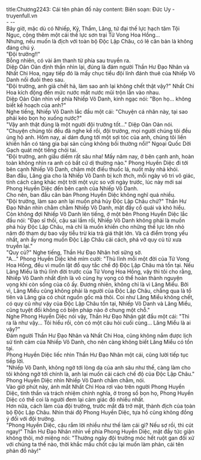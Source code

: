 title:Chương2243: Cái tên phản đồ này
content:
Biên soạn: Đức Uy - truyenfull.vn<br>- --<br>Bây giờ, mặc dù có Nhiếp, Kỷ, Thẩm, Lăng, tứ đại thế lực hạch tâm Tội Ngục, cộng thêm một cái thế lực sơn trại Tử Vong Hoa Hồng...<br>Nhưng, nếu muốn là địch với toàn bộ Độc Lập Châu, có lẽ căn bản là không đáng chú ý.<br>"Đội trưởng!!"<br>Bỗng nhiên, có vài âm thanh từ phía sau truyền ra.<br>Diệp Oản Oản định thần nhìn lại, đúng là đám người Thần Hư Đạo Nhân và Nhất Chi Hoa, ngay tiếp đó là mấy chục tiểu đội lính đánh thuê của Nhiếp Vô Danh nối đuôi theo sau.<br>"Đội trưởng, anh giả chết hả, làm sao anh lại không chết thật vậy?" Nhất Chi Hoa kích động đến mức nước mắt nước mũi trộn lẫn vào nhau.<br>Diệp Oản Oản nhìn về phía Nhiếp Vô Danh, kinh ngạc nói: "Bọn họ... không biết kế hoạch của anh?"<br>Nghe tiếng, Nhiếp Vô Danh lắc đầu một cái: "Chuyện cá nhân này, tại sao phải kéo bọn họ xuống nước?"<br>"Vậy anh thật đúng là một người đội trưởng tốt..." Diệp Oản Oản nói.<br>"Chuyện chúng tôi đều đã nghe kể rồi, đội trưởng, mọi người chúng tôi đều ủng hộ anh. Hôm nay, ai dám đụng tới một sợi tóc của anh, chúng tôi liền khiến hắn có táng gia bại sản cũng không bồi thường nổi!" Ngoại Quốc Dời Gạch quát một tiếng chói tai.<br>"Đội trưởng, anh giấu diếm rất sâu nha! Mấy năm nay, ở bên cạnh anh, hoàn toàn không nhìn ra anh có bất cứ dị thường nào." Phong Huyền Diệc đi tới bên cạnh Nhiếp Vô Danh, châm một điếu thuốc lá, nuốt mây nhả khói.<br>Ban đầu, Lăng gia cho là Nhiếp Vô Danh bị k*ch th*ch, mỗi ngày vô tri vô giác, tính cách càng khác một trời một vực so với ngày trước, lúc này mới sai Phong Huyền Diệc đến bên cạnh của Nhiếp Vô Danh.<br>Cho nên, ban đầu căn bản Phong Huyền Diệc không nghĩ quá nhiều.<br>"Đội trưởng, làm sao anh lại muốn phá hủy Độc Lập Châu chứ?" Thần Hư Đạo Nhân nhìn chằm chằm Nhiếp Vô Danh, mặt đầy cổ quái và khó hiểu.<br>Còn không đợi Nhiếp Vô Danh lên tiếng, ở một bên Phong Huyền Diệc lắc đầu nói: "Đạo sĩ thối, cậu sai lầm rồi, Nhiếp Vô Danh không phải là muốn phá hủy Độc Lập Châu, mà chỉ là muốn khiến cho những thế lực lớn nhỏ năm đó tham dự bao vây tiễu trừ kia trả giá thật lớn. Và cả điểm trọng yếu nhất, anh ấy mong muốn Độc Lập Châu cải cách, phá vỡ quy củ từ xưa truyền lại."<br>"Quy củ?" Nghe tiếng, Thần Hư Đạo Nhân hơi sững sờ.<br>"A..." Phong Huyền Diệc khẽ mỉm cười: "Thủ lĩnh mỗi một đời của Tử Vong Hoa Hồng, đều vì muốn lật đổ quy tắc chế độ Độc Lập Châu mà tồn tại. Nếu Lăng Miểu là thủ lĩnh đời trước của Tử Vong Hoa Hồng, vậy thì tôi cho rằng, Nhiếp Vô Danh nhất định là vô cùng hy vọng có thể hoàn thành nguyện vọng khi còn sống của cô ấy. Đương nhiên, không chỉ là vì Lăng Miểu. Bởi vì, Lăng Miểu cũng không phải là người của Độc Lập Châu, chẳng qua là tổ tiên và Lăng gia có chút nguồn gốc mà thôi. Coi như Lăng Miểu không chết, có quy củ như vậy của Độc Lập Châu tồn tại, Nhiếp Vô Danh và Lăng Miểu, cũng tuyệt đối không có biện pháp nào ở chung một chỗ."<br>Nghe Phong Huyền Diệc nói vậy, Thần Hư Đạo Nhân gật đầu một cái: "Thì ra là như vậy... Tôi hiểu rồi, còn có một câu hỏi cuối cùng... Lăng Miểu là ai vậy?"<br>Đám người Thần Hư Đạo Nhân và Nhất Chi Hoa, cũng không nắm được lịch sử tình cảm của Nhiếp Vô Danh, cho nên càng không biết Lăng Miểu có tồn tại.<br>Phong Huyền Diệc liếc nhìn Thần Hư Đạo Nhân một cái, cũng lười tiếp tục tiếp lời.<br>"Nhiếp Vô Danh, không ngờ tới lòng dạ của anh sâu như thế, càng làm cho tôi không ngờ tới chính là, anh lại muốn cải cách chế độ của Độc Lập Châu." Phong Huyền Diệc nhìn Nhiếp Vô Danh chằm chằm, nói.<br>Vào giờ phút này, ánh mắt Nhất Chi Hoa rơi vào trên người Phong Huyền Diệc, tinh thần và trách nhiệm chính nghĩa, ở trong số bọn họ, Phong Huyền Diệc có thể coi là người đem lại cảm giác đó nhiều nhất.<br>Hơn nữa, cách làm của đội trưởng, trước mắt đã trở mặt, thành địch của toàn bộ Độc Lập Châu. Nhìn thái độ Phong Huyền Diệc, tựa hồ cũng không đồng ý đối với đội trưởng.<br>"Phong Huyền Diệc, cậu rắm lời nhiều như thế làm cái gì? Nếu sợ rồi, thì cút ngay!" Thần Hư Đạo Nhân nhìn về phía Phong Huyền Diệc, mặt đầy tức giận không thôi, mở miệng nói: "Thường ngày đội trưởng móc hết ruột gan đối xử với chúng ta thế nào, thời khắc mấu chốt cậu lại muốn làm phản, cái tên phản đồ này!"